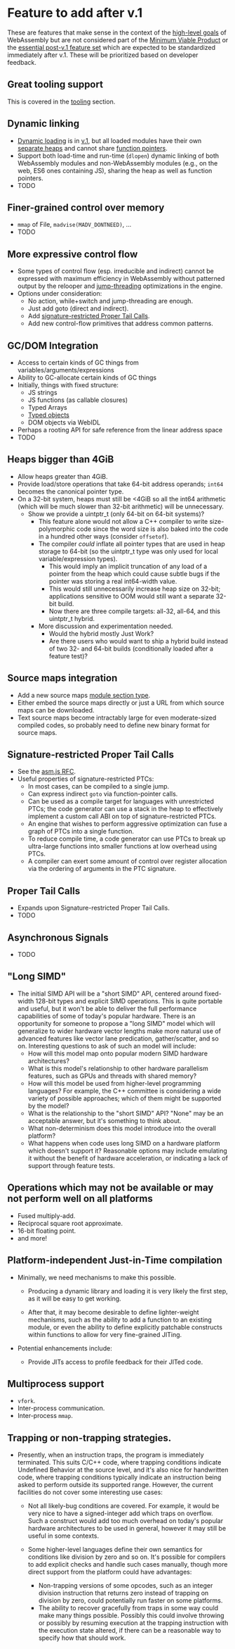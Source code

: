 # Feature to add after v.1

These are features that make sense in the context of the
[high-level goals](HighLevelGoals.md) of WebAssembly but are not considered part
of the [Minimum Viable Product](V1.md) or the
[essential post-v.1 feature set](EssentialPostV1Features.md) which are expected
to be standardized immediately after v.1. These will be prioritized based on
developer feedback.

## Great tooling support
This is covered in the [tooling](Tooling.md) section.

## Dynamic linking
 * [Dynamic loading](V1.md#code-loading-and-imports) is in [v.1](V1.md), but all loaded modules have
   their own [separate heaps](V1.md#heap) and cannot share [function pointers](V1.md#function-pointers).
 * Support both load-time and run-time (`dlopen`) dynamic linking of both
   WebAssembly modules and non-WebAssembly modules (e.g., on the web, ES6
   ones containing JS), sharing the heap as well as function pointers.
 * TODO

## Finer-grained control over memory
 * `mmap` of File, `madvise(MADV_DONTNEED)`, ...
 * TODO

## More expressive control flow
 * Some types of control flow (esp. irreducible and indirect) cannot be
   expressed with maximum efficiency in WebAssembly without patterned output by
   the relooper and [jump-threading](http://en.wikipedia.org/wiki/Jump_threading)
   optimizations in the engine.
 * Options under consideration:
   * No action, while+switch and jump-threading are enough.
   * Just add goto (direct and indirect).
   * Add [signature-restricted Proper Tail Calls](FutureFeatures.md#signature-restricted-proper-tail-calls).
   * Add new control-flow primitives that address common patterns.

## GC/DOM Integration
 * Access to certain kinds of GC things from variables/arguments/expressions
 * Ability to GC-allocate certain kinds of GC things
 * Initially, things with fixed structure:
   * JS strings
   * JS functions (as callable closures)
   * Typed Arrays
   * [Typed objects](https://github.com/nikomatsakis/typed-objects-explainer/)
   * DOM objects via WebIDL
 * Perhaps a rooting API for safe reference from the linear address space
 * TODO

## Heaps bigger than 4GiB
* Allow heaps greater than 4GiB.
* Provide load/store operations that take 64-bit address operands; `int64` becomes the
  canonical pointer type.
* On a 32-bit system, heaps must still be <4GiB so all the int64 arithmetic (which will be much
  slower than 32-bit arithmetic) will be unnecessary.
  * Show we provide a uintptr_t (only 64-bit on 64-bit systems)?
    * This feature alone would not allow a C++ compiler to write size-polymorphic code since the word
      size is also baked into the code in a hundred other ways (consider `offsetof`).
    * The compiler *could* inflate all pointer types that are used in heap storage to 64-bit (so the
      uintptr_t type was only used for local variable/expression types).
      * This would imply an implicit truncation of any load of a pointer from the heap which could cause
        subtle bugs if the pointer was storing a real int64-width value.
      * This would still unnecessarily increase heap size on 32-bit; applications sensitive to OOM would
        still want a separate 32-bit build.
      * Now there are three compile targets: all-32, all-64, and this uintptr_t hybrid.
    * More discussion and experimentation needed.
      * Would the hybrid mostly Just Work?
      * Are there users who would want to ship a hybrid build instead of two 32- and 64-bit builds
        (conditionally loaded after a feature test)?

## Source maps integration
 * Add a new source maps [module section type](V1.md#module-structure).
 * Either embed the source maps directly or just a URL from which source maps can be downloaded.
 * Text source maps become intractably large for even moderate-sized compiled codes, so probably
   need to define new binary format for source maps.

## Signature-restricted Proper Tail Calls
* See the [asm.js RFC](http://discourse.specifiction.org/t/request-for-comments-add-a-restricted-subset-of-proper-tail-calls-to-asm-js).
* Useful properties of signature-restricted PTCs:
  * In most cases, can be compiled to a single jump.
  * Can express indirect `goto` via function-pointer calls.
  * Can be used as a compile target for languages with unrestricted PTCs;
    the code generator can use a stack in the heap to effectively implement a
    custom call ABI on top of signature-restricted PTCs.
  * An engine that wishes to perform aggressive optimization can fuse a graph of PTCs into a
    single function.
  * To reduce compile time, a code generator can use PTCs to break up
    ultra-large functions into smaller functions at low overhead using PTCs.
  * A compiler can exert some amount of control over register allocation via the ordering of
    arguments in the PTC signature.
 
## Proper Tail Calls
 * Expands upon Signature-restricted Proper Tail Calls.
 * TODO
 
## Asynchronous Signals
 * TODO

## "Long SIMD"
* The initial SIMD API will be a "short SIMD" API, centered around fixed-width
  128-bit types and explicit SIMD operations. This is quite portable and useful,
  but it won't be able to deliver the full performance capabilities of some of
  today's popular hardware. There is an opportunity for someone to propose a
  "long SIMD" model which will generalize to wider hardware vector lengths make
  more natural use of advanced features like vector lane predication,
  gather/scatter, and so on. Interesting questions to ask of such an model will
  include:
    * How will this model map onto popular modern SIMD hardware architectures?
    * What is this model's relationship to other hardware parallelism features,
      such as GPUs and threads with shared memory?
    * How will this model be used from higher-level programming languages?
      For example, the C++ committee is considering a wide variety of possible
      approaches; which of them might be supported by the model?
    * What is the relationship to the "short SIMD" API? "None" may be an
      acceptable answer, but it's something to think about.
    * What non-determinism does this model introduce into the overall platform?
    * What happens when code uses long SIMD on a hardware platform which doesn't
      support it? Reasonable options may include emulating it without the
      benefit of hardware acceleration, or indicating a lack of support through
      feature tests.
 
## Operations which may not be available or may not perform well on all platforms
 * Fused multiply-add.
 * Reciprocal square root approximate.
 * 16-bit floating point.
 * and more!

## Platform-independent Just-in-Time compilation
* Minimally, we need mechanisms to make this possible.
  * Producing a dynamic library and loading it is very likely the first step, as
    it will be easy to get working.

  * After that, it may become desirable to define lighter-weight mechanisms, such
    as the ability to add a function to an existing module, or even the ability to
    define explicitly patchable constructs within functions to allow for very
    fine-grained JITing.

* Potential enhancements include:
  * Provide JITs access to profile feedback for their JITed code.

## Multiprocess support
 * `vfork`.
 * Inter-process communication.
 * Inter-process `mmap`.

## Trapping or non-trapping strategies.
* Presently, when an instruction traps, the program is immediately terminated.
  This suits C/C++ code, where trapping conditions indicate Undefined Behavior
  at the source level, and it's also nice for handwritten code, where trapping
  conditions typically indicate an instruction being asked to perform outside
  its supported range. However, the current facilities do not cover some
  interesting use cases:

  * Not all likely-bug conditions are covered. For example, it would be very
    nice to have a signed-integer add which traps on overflow. Such a construct
    would add too much overhead on today's popular hardware architectures to be
    used in general, however it may still be useful in some contexts.

  * Some higher-level languages define their own semantics for conditions like
    division by zero and so on. It's possible for compilers to add explicit
    checks and handle such cases manually, though more direct support from the
    platform could have advantages:
    * Non-trapping versions of some opcodes, such as an integer division
      instruction that returns zero instead of trapping on division by zero,
      could potentially run faster on some platforms.
    * The ability to recover gracefully from traps in some way could make many
      things possible. Possibly this could involve throwing or possibly by
      resuming execution at the trapping instruction with the execution state
      altered, if there can be a reasonable way to specify how that should work.
